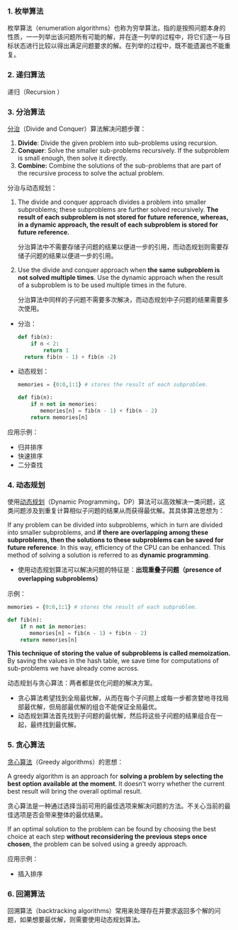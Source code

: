 ### 1. 枚举算法

枚举算法（enumeration algorithms）也称为穷举算法，指的是按照问题本身的性质，一一列举出该问题所有可能的解，并在逐一列举的过程中，将它们逐一与目标状态进行比较以得出满足问题要求的解。在列举的过程中，既不能遗漏也不能重复。

### 2. 递归算法

递归（Recursion ）

### 3. 分治算法

[分治](https://www.programiz.com/dsa/divide-and-conquer)（Divide and Conquer）算法解决问题步骤：

1. **Divide**: Divide the given problem into sub-problems using recursion.
2. **Conquer**: Solve the smaller sub-problems recursively. If the subproblem is small enough, then solve it directly.
3. **Combine:** Combine the solutions of the sub-problems that are part of the recursive process to solve the actual problem.

分治与动态规划：

1. The divide and conquer approach divides a problem into smaller subproblems; these subproblems are further solved recursively. **The result of each subproblem is not stored for future reference, whereas, in a dynamic approach, the result of each subproblem is stored for future reference.**

   分治算法中不需要存储子问题的结果以便进一步的引用，而动态规划则需要存储子问题的结果以便进一步的引用。

2. Use the divide and conquer approach when **the same subproblem is not solved multiple times**. Use the dynamic approach when the result of a subproblem is to be used multiple times in the future.

   分治算法中同样的子问题不需要多次解决，而动态规划中子问题的结果需要多次使用。

- 分治：

  ```python
  def fib(n):
      if n < 2:
          return 1
  	return fib(n - 1) + fib(n -2)
  ```

- 动态规划：

  ```python
  memories = {0:0,1:1} # stores the result of each subproblem.
  
  def fib(n):
      if n not in memories:
         memories[n] = fib(n - 1) + fib(n - 2)
      return memories[n]
  ```

应用示例：

- 归并排序
- 快速排序
- 二分查找

### 4. 动态规划

使用[动态规划](https://www.programiz.com/dsa/dynamic-programming)（Dynamic Programming，DP）算法可以高效解决一类问题，这类问题涉及到重复计算相似子问题的结果从而获得最优解。其具体算法思想为：

If any problem can be divided into subproblems, which in turn are divided into smaller subproblems, and **if there are overlapping among these subproblems, then the solutions to these subproblems can be saved for future reference**. In this way, efficiency of the CPU can be enhanced. This method of solving a solution is referred to as **dynamic programming**.

- 使用动态规划算法可以解决问题的特征是：**出现重叠子问题（presence of overlapping subproblems）**

示例：

```python
memories = {0:0,1:1} # stores the result of each subproblem.

def fib(n):
    if n not in memories:
       memories[n] = fib(n - 1) + fib(n - 2)
    return memories[n]
```

**This technique of storing the value of subproblems is called memoization.** By saving the values in the hash table, we save time for computations of sub-problems we have already come across.

动态规划与贪心算法：两者都是优化问题的解决方案。

- 贪心算法希望找到全局最优解，从而在每个子问题上或每一步都贪婪地寻找局部最优解，但局部最优解的组合不能保证全局最优。
- 动态规划算法首先找到子问题的最优解，然后将这些子问题的结果组合在一起，最终找到最优解。

### 5. 贪心算法

[贪心算法](https://www.programiz.com/dsa/greedy-algorithm)（Greedy algorithms）的思想：

A greedy algorithm is an approach for **solving a problem by selecting the best option available at the moment**. It doesn't worry whether the current best result will bring the overall optimal result.

贪心算法是一种通过选择当前可用的最佳选项来解决问题的方法。不关心当前的最佳选项是否会带来整体的最优结果。

If an optimal solution to the problem can be found by choosing the best choice at each step **without reconsidering the previous steps once chosen**, the problem can be solved using a greedy approach. 

应用示例：

- 插入排序

### 6. 回溯算法

回溯算法（backtracking algorithms）常用来处理存在并要求返回多个解的问题，如果想要最优解，则需要使用动态规划算法。

